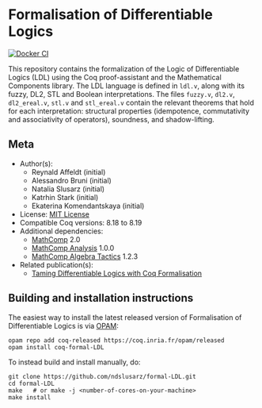 <!---
This file was generated from `meta.yml`, please do not edit manually.
Follow the instructions on https://github.com/coq-community/templates to regenerate.
--->
# Formalisation of Differentiable Logics

[![Docker CI][docker-action-shield]][docker-action-link]

[docker-action-shield]: https://github.com/ndslusarz/formal-LDL/actions/workflows/docker-action.yml/badge.svg?branch=master
[docker-action-link]: https://github.com/ndslusarz/formal-LDL/actions/workflows/docker-action.yml




This repository contains the formalization of the Logic of
Differentiable Logics (LDL) using the Coq proof-assistant and the
Mathematical Components library.
The LDL language is defined in `ldl.v`, along with its fuzzy, DL2, STL
and Boolean interpretations.  The files `fuzzy.v`, `dl2.v`,
`dl2_ereal.v`, `stl.v` and `stl_ereal.v` contain the relevant theorems
that hold for each interpretation: structural properties (idempotence,
commutativity and associativity of operators), soundness, and shadow-lifting.

## Meta

- Author(s):
  - Reynald Affeldt (initial)
  - Alessandro Bruni (initial)
  - Natalia Slusarz (initial)
  - Katrhin Stark (initial)
  - Ekaterina Komendantskaya (initial)
- License: [MIT License](LICENSE)
- Compatible Coq versions: 8.18 to 8.19
- Additional dependencies:
  - [MathComp](https://math-comp.github.io) 2.0
  - [MathComp Analysis](https://github.com/math-comp/analysis) 1.0.0
  - [MathComp Algebra Tactics](https://github.com/math-comp/algebra-tactics) 1.2.3
- Related publication(s):
  - [Taming Differentiable Logics with Coq Formalisation](https://arxiv.org/abs/2403.13700) 

## Building and installation instructions

The easiest way to install the latest released version of Formalisation of Differentiable Logics
is via [OPAM](https://opam.ocaml.org/doc/Install.html):

```shell
opam repo add coq-released https://coq.inria.fr/opam/released
opam install coq-formal-LDL
```

To instead build and install manually, do:

``` shell
git clone https://github.com/ndslusarz/formal-LDL.git
cd formal-LDL
make   # or make -j <number-of-cores-on-your-machine> 
make install
```



